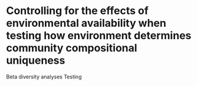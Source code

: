 # Controlling for the effects of environmental availability when testing how environment determines community compositional uniqueness  
Beta diversity analyses
Testing
